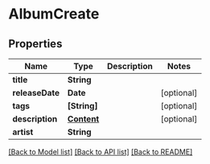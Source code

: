 # AlbumCreate

## Properties
Name | Type | Description | Notes
------------ | ------------- | ------------- | -------------
**title** | **String** |  | 
**releaseDate** | **Date** |  | [optional] 
**tags** | **[String]** |  | [optional] 
**description** | [**Content**](Content.md) |  | [optional] 
**artist** | **String** |  | 

[[Back to Model list]](../README.md#documentation-for-models) [[Back to API list]](../README.md#documentation-for-api-endpoints) [[Back to README]](../README.md)


